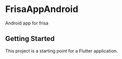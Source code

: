 # FrisaAppAndroid
Android app for frisa

## Getting Started
This project is a starting point for a Flutter application.
